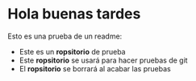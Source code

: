 <h1>Hola buenas tardes</h1>
Esto es una prueba de un readme:
<ul>
  <li>Este es un <strong>ropsitorio</strong> de prueba</li>
  <li>Este <strong>ropsitorio</strong> se usará para hacer pruebas de git</li>
  <li>El <strong>ropsitorio</strong> se borrará al acabar las pruebas</li>
</ul>
